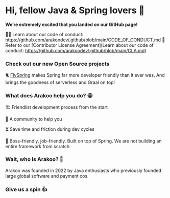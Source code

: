 # Hi, fellow Java & Spring lovers 👋

<!-- ![An illustration showing a space kitty dreaming of exploring new worlds with Arakoo](https://raw.githubusercontent.com/Arakoohq/.github/master/profile/static/Arakoo-github-banner.png)
 -->
**We’re extremely excited that you landed on our GitHub page!**

🧑‍💻 Learn about our code of conduct: https://github.com/arakoodev/.github/blob/main/CODE_OF_CONDUCT.md
📜 Refer to our [Contributor License Agreement](Learn about our code of conduct: https://github.com/arakoodev/.github/blob/main/CLA.md) 

### Check out our new Open Source projects

🐈 [FlySpring](https://github.com/arakoodev/FlySpring) makes Spring far more developer friendly than it ever was. And brings the goodness of serverless and Graal on top!


### What does Arakoo help you do? 😀

🏗 Friendlist development process from the start

🤝 A community to help you

⏳ Save time and friction during dev cycles

🧰 Boss-friendly, job-friendly. Built on top of Spring. We are not building an entire framework from scratch

### Wait, who is Arakoo? 🤔

Arakoo was founded in 2022 by Java enthusiasts who previously founded large global software and payment cos.


### Give us a spin 👍


<!--
❇️ Get started with Arakoo for free: https://console.Arakoo.com/signup

🧑‍💻 Learn how it works: https://Arakoo.com/docs/

🧑‍🏫 Learn more about Policy as Code: https://Arakoo.com/policy-as-code/

🕵️ Explore the Arakoo platform: https://Arakoo.com/platform/ -->

